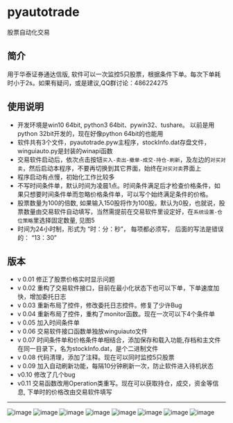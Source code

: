 # pyautotrade
股票自动化交易

## 简介
用于华泰证券通达信版, 软件可以一次监控5只股票，根据条件下单。每次下单耗时小于2s。如果有疑问，或是建议,QQ群讨论：486224275

## 使用说明
* 开发环境是win10 64bit, python3 64bit、pywin32、tushare。 以前是用python 32bit开发的，现在好像python 64bit的也能用
* 软件共有3个文件，pyautotrade.pyw主程序，stockInfo.dat存盘文件，winguiauto.py是封装的winapi函数
* 交易软件启动后，依次点击按钮`买入-卖出-撤单-成交-持仓-刷新`，及左边的`对买对卖`，然后启动本程序，不要再切换到其它界面，始终在`对买对卖`界面上
* 程序启动有点慢，初始化工作比较多
* 不写时间条件单，默认时间为凌晨1点。时间条件满足后才检查价格条件，如果只想要时间条件单而忽略价格条件单，可以写个始终满足条件的价格。
* 股票数量为100的倍数, 如果输入150股将作为100股。默认为0股，也就说，股票数量由交易软件自动填写，当然需提前在交易软件里设定好，在`系统设置-仓位策略`里选择固定数量, 见图5
* 时间为24小时制，形式为 “时：分：秒”， 每项都必须写， 后面的写法是错误的： “13：30” 

## 版本
* v 0.01 修正了股票价格实时显示问题
* v 0.02 重构了交易软件接口，目前在最小化状态下也可以下单，下单速度加快，增加委托日志
* v 0.03 重新布局了控件，修改委托日志控件。修复了少许Bug
* v 0.04 重新布局了控件，重构了monitor函数。现在一次可以下4个条件单
* v 0.05 加入时间条件单
* v 0.06 交易软件接口函数单独放winguiauto文件
* v 0.07 时间条件单和价格条件单相结合，添加保存和载入功能,存档和主文件在同一目录下，名为stockInfo.dat，是个二进制文件
* v 0.08 代码清理，添加了注释。现在可以同时监控5只股票
* v 0.09 加入自动刷新功能，每隔10分钟刷新一次，防止软件进入待机状态
* v0.10 修改了几个bug
* v0.11 交易函数改用Operation类重写。现在可以获取持仓，成交，资金等信息, 下单时的价格改由交易软件填写


-----------------------------------
![image](https://github.com/drongh/pyautotrade_tdx/raw/master/Logo/setting1.png)
![image](https://github.com/drongh/pyautotrade_tdx/raw/master/Logo/setting2.png)
![image](https://github.com/drongh/pyautotrade_tdx/raw/master/Logo/setting3.png)
![image](https://github.com/drongh/pyautotrade_tdx/raw/master/Logo/setting4.png)
![image](https://github.com/drongh/pyautotrade_tdx/raw/master/Logo/setting5.png)
![image](https://github.com/drongh/pyautotrade_tdx/raw/master/Logo/setting6.png)
![image](https://github.com/drongh/pyautotrade_tdx/raw/master/Logo/setting7.png)
![image](https://github.com/drongh/pyautotrade_tdx/raw/master/Logo/trading.png)